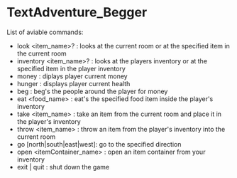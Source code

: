 # TextAdventure_Begger

List of aviable commands:

- look <item_name>? 		: looks at the current room or at the specified item in the current room
- inventory <item_name>? 	: looks at the players inventory or at the specified item in the player inventory
- money 					: diplays player current money
- hunger					: displays player current health
- beg						: beg's the people around the player for money
- eat <food_name>			: eat's the specified food item inside the player's inventory
- take <item_name>			: take an item from the current room and place it in the player's inventory
- throw <item_name>			: throw an item from the player's inventory into the current room
- go [north|south|east|west]: go to the specified direction
- open <itemContainer_name> : open an item container from your inventory
- exit | quit				: shut down the game